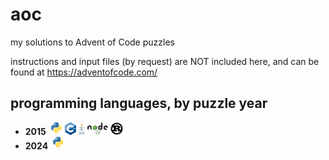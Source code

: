 # aoc
my solutions to Advent of Code puzzles

instructions and input files (by request) are NOT included here, and can be found at https://adventofcode.com/


## programming languages, by puzzle year
* **2015** &nbsp;<img src="./logos/python-logo.svg" height="20"> <img src="./logos/cpp-logo.svg" height="20"> <img src="./logos/java-logo.svg" height="20"> <img src="./logos/node-logo.svg" height="20"> <img src="./logos/rust-logo.svg" height="20">
* **2024** &nbsp;<img src="./logos/python-logo.svg" height="20">


